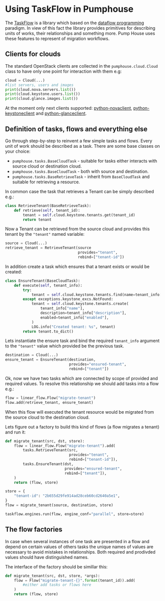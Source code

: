 # Using TaskFlow in Pumphouse

The [TaskFlow](https://wiki.openstack.org/wiki/TaskFlow) is a library which
based on the
[dataflow programming](http://en.wikipedia.org/wiki/Dataflow_programming)
paradigm. In view of this fact the library provides primitives for describing
units of works, their relationships and something more. Pump House uses these
features to represent of migration workflows.


## Clients for clouds

The standard OpenStack clients are collected in the `pumphouse.cloud.Cloud`
class to have only one point for interaction with them e.g:

```python
cloud = Cloud(...)
#list servers, users and images
print(cloud.nova.servers.list())
print(cloud.keystone.users.list())
print(cloud.glance.images.list())
```

At the moment only next clients supported:
[python-novaclient](https://github.com/openstack/python-novaclient),
[python-keystoneclient](https://github.com/openstack/python-keystoneclient) and
[python-glanceclient](https://github.com/openstack/python-glanceclient).


## Definition of tasks, flows and everything else

Go through step-by-step to reinvent a few simple tasks and flows. Every unit of
work should be described as a task. There are some base classes on your choice:

* `pumphouse.tasks.BaseCloudTask` - suitable for tasks either interacts with
source cloud or destination cloud.
* `pumphouse.tasks.BaseCloudTask` - both with source and destination.
* `pumphouse.tasks.BaseRetrieveTask` - inherit from `BaseCloudTask` and
suitable for retrieving a resource.

In common case the task that retrieves a Tenant can be simply described e.g.:

```python
class RetrieveTenant(BaseRetrieveTask):
    def retrieve(self, tenant_id):
        tenant = self.cloud.keystone.tenants.get(tenant_id)
        return tenant
```

Now a Tenant can be retrieved from the source cloud and provides this tenant
by the `"tenant"` named variable:

```python
source = Cloud(...)
retrieve_tenant = RetrieveTenant(source
                                 provides="tenant",
                                 rebind=["tenant-id"])
```

In addition create a task which ensures that a tenant exists or would be
created:

```python
class EnsureTenant(BaseCloudTask):
    def execute(self, tenant_info):
        try:
            tenant = self.cloud.keystone.tenants.find(name=tenant_info["name"])
        except exceptions.keystone_excs.NotFound:
            tenant = self.cloud.keystone.tenants.create(
                tenant_info["name"],
                description=tenant_info["description"],
                enabled=tenant_info["enabled"],
            )
            LOG.info("Created tenant: %s", tenant)
        return tenant.to_dict()
```

Lets instantiate the ensure task and bind the required `tenant_info` argument
to the `"tenant"` value which provided be the previous task.

```python
destination = Cloud(...)
ensure_tenant = EnsureTenant(destination,
                             provides="ensured-tenant",
                             rebind=["tenant"])
```

Ok, now we have two tasks which are connected by scope of provided and required
values. To resolve this relationship we should add tasks into a flow e.g.:

```python
flow = linear_flow.Flow("migrate-tenant")
flow.add(retrieve_tenant, ensure_tenant)
```

When this flow will executed the tenant resource would be migrated from the
source cloud to the destination cloud.

Lets figure out a factory to build this kind of flows (a flow migrates a
tenant) and run it:

```python
def migrate_tenant(src, dst, store):
    flow = linear_flow.Flow("migrate-tenant").add(
        tasks.RetrieveTenant(src,
                             provides="tenant",
                             rebind=["tenant-id"]),
        tasks.EnsureTenant(dst,
                           provides="ensured-tenant",
                           rebind=["tenant"]),
    )
    return (flow, store)

store = {
    "tenant-id": "2b655d29fe914ad28ceb60cd2640a5e1",
}
flow = migrate_tenant(source, destination, store)

taskflow.engines.run(flow, engine_conf="parallel", store=store)
```

## The flow factories

In case when several instances of one task are presented in a flow and depend
on certain values of others tasks the unique names of values are necessary to
avoid mistakes in relationships. Both required and prodivded values should have
distinguished names.

The interface of the factory should be simillar this:

```python
def migrate_tenant(src, dst, store, *args):
    flow = Flow("migrate-tenant-{}".format(tenant_id)).add(
        #either add tasks or flows here
    )
    return (flow, store)
```
